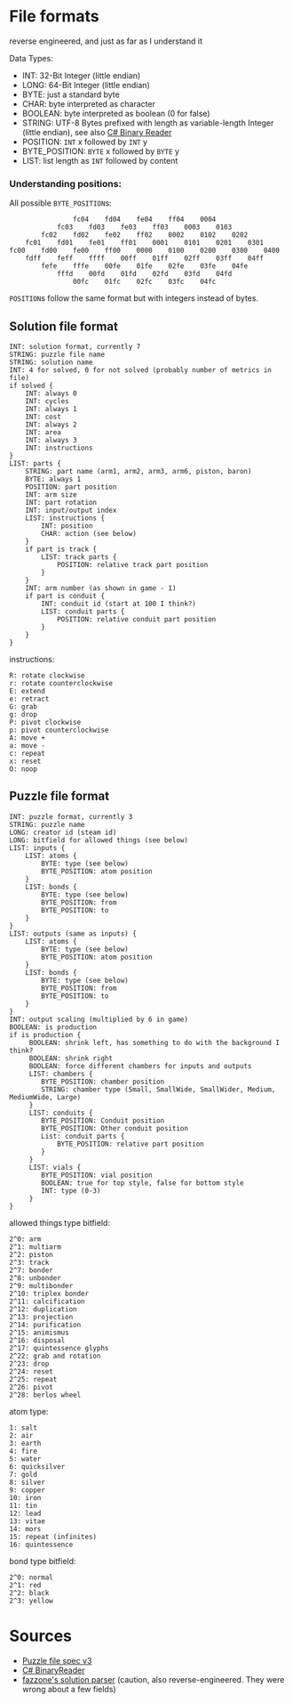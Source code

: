 # File formats

reverse engineered, and just as far as I understand it

Data Types:
- INT: 32-Bit Integer (little endian)
- LONG: 64-Bit Integer (little endian)
- BYTE: just a standard byte
- CHAR: byte interpreted as character
- BOOLEAN: byte interpreted as boolean (0 for false)
- STRING: UTF-8 Bytes prefixed with length as variable-length Integer (little endian), see also [C# Binary Reader](https://docs.microsoft.com/en-us/dotnet/api/system.io.binaryreader.readstring?view=net-5.0)
- POSITION: `INT` x followed by `INT` y
- BYTE_POSITION: `BYTE` x followed by `BYTE` y
- LIST: list length as `INT` followed by content


### Understanding positions:
All possible `BYTE_POSITION`s:
```
                fc04    fd04    fe04    ff04    0004
            fc03    fd03    fe03    ff03    0003    0103
        fc02    fd02    fe02    ff02    0002    0102    0202 
    fc01    fd01    fe01    ff01    0001    0101    0201    0301 
fc00    fd00    fe00    ff00    0000    0100    0200    0300    0400
    fdff    feff    ffff    00ff    01ff    02ff    03ff    04ff
        fefe    fffe    00fe    01fe    02fe    03fe    04fe
            fffd    00fd    01fd    02fd    03fd    04fd
                00fc    01fc    02fc    03fc    04fc
```
`POSITION`s follow the same format but with integers instead of bytes.

## Solution file format
```
INT: solution format, currently 7
STRING: puzzle file name
STRING: solution name
INT: 4 for solved, 0 for not solved (probably number of metrics in file)
if solved {
    INT: always 0
    INT: cycles
    INT: always 1
    INT: cost
    INT: always 2
    INT: area
    INT: always 3
    INT: instructions
}
LIST: parts {
    STRING: part name (arm1, arm2, arm3, arm6, piston, baron)
    BYTE: always 1
    POSITION: part position
    INT: arm size
    INT: part rotation
    INT: input/output index
    LIST: instructions {
        INT: position
        CHAR: action (see below)
    }
    if part is track {
        LIST: track parts {
            POSITION: relative track part position
        }
    }
    INT: arm number (as shown in game - 1)
    if part is conduit {
        INT: conduit id (start at 100 I think?)
        LIST: conduit parts {
            POSITION: relative conduit part position
        }
    }
}
```

instructions:
```
R: rotate clockwise
r: rotate counterclockwise
E: extend
e: retract
G: grab
g: drop
P: pivot clockwise
p: pivot counterclockwise
A: move +
a: move -
c: repeat
x: reset
O: noop
```


## Puzzle file format

```
INT: puzzle format, currently 3
STRING: puzzle name
LONG: creator id (steam id)
LONG: bitfield for allowed things (see below)
LIST: inputs {
    LIST: atoms {
        BYTE: type (see below)
        BYTE_POSITION: atom position
    }
    LIST: bonds {
        BYTE: type (see below)
        BYTE_POSITION: from
        BYTE_POSITION: to
    }
}
LIST: outputs (same as inputs) {
    LIST: atoms {
        BYTE: type (see below)
        BYTE_POSITION: atom position
    }
    LIST: bonds {
        BYTE: type (see below)
        BYTE_POSITION: from
        BYTE_POSITION: to
    }
}
INT: output scaling (multiplied by 6 in game)
BOOLEAN: is production
if is production {
     BOOLEAN: shrink left, has something to do with the background I think?
     BOOLEAN: shrink right
     BOOLEAN: force different chambers for inputs and outputs
     LIST: chambers {
        BYTE_POSITION: chamber position
        STRING: chamber type (Small, SmallWide, SmallWider, Medium, MediumWide, Large)
     }
     LIST: conduits {
        BYTE_POSITION: Conduit position
        BYTE_POSITION: Other conduit position
        List: conduit parts {
            BYTE_POSITION: relative part position
        }
     }
     LIST: vials {
        BYTE_POSITION: vial position
        BOOLEAN: true for top style, false for bottom style
        INT: type (0-3)
     }
}
```

allowed things type bitfield:
```
2^0: arm
2^1: multiarm
2^2: piston
2^3: track
2^7: bonder
2^8: unbonder
2^9: multibonder
2^10: triplex bonder
2^11: calcification
2^12: duplication
2^13: projection
2^14: purification
2^15: animismus
2^16: disposal
2^17: quintessence glyphs
2^22: grab and rotation
2^23: drop
2^24: reset
2^25: repeat
2^26: pivot
2^28: berlos wheel
```

atom type:
```
1: salt
2: air
3: earth
4: fire
5: water
6: quicksilver
7: gold
8: silver
9: copper
10: iron
11: tin
12: lead
13: vitae
14: mors
15: repeat (infinites)
16: quintessence
```

bond type bitfield:
```
2^0: normal
2^1: red
2^2: black
2^3: yellow
```

# Sources

 - [Puzzle file spec v3](https://steamcommunity.com/sharedfiles/filedetails/?id=1185668197)
 - [C# BinaryReader](https://docs.microsoft.com/en-us/dotnet/api/system.io.binaryreader?view=net-5.0)
 - [fazzone's solution parser](https://github.com/fazzone/opus/blob/master/blobs/src/blobs/codec/solution.cljc) (caution, also reverse-engineered. They were wrong about a few fields)